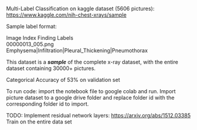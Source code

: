Multi-Label Classification on kaggle dataset (5606 pictures): https://www.kaggle.com/nih-chest-xrays/sample

Sample label format: 

Image Index	          Finding Labels	                                   
00000013_005.png	Emphysema|Infiltration|Pleural_Thickening|Pneumothorax	

This dataset is a ***sample*** of the complete x-ray dataset, with the entire dataset containing 30000+ pictures. 

Categorical Accuracy of 53% on validation set

To run code: import the notebook file to google colab and run. Import picture dataset to a google drive folder and replace folder id with the corresponding folder id to import.

TODO:
Implement residual network layers: https://arxiv.org/abs/1512.03385
Train on the entire data set
